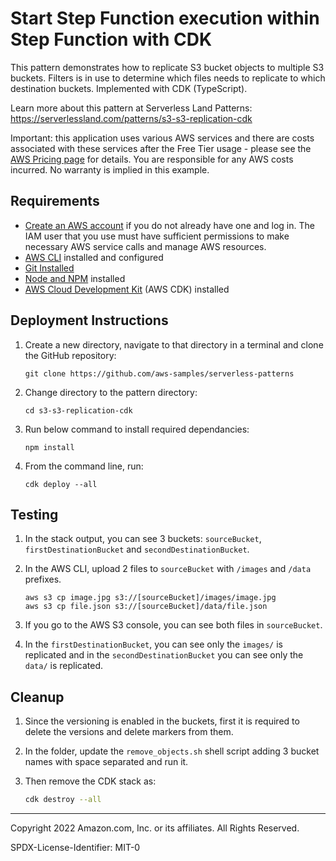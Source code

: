 # Start Step Function execution within Step Function with CDK

This pattern demonstrates how to replicate S3 bucket objects to multiple S3 buckets. Filters is in use to determine which files needs to replicate to which destination buckets. Implemented with CDK (TypeScript).

Learn more about this pattern at Serverless Land Patterns: https://serverlessland.com/patterns/s3-s3-replication-cdk

Important: this application uses various AWS services and there are costs associated with these services after the Free Tier usage - please see the [AWS Pricing page](https://aws.amazon.com/pricing/) for details. You are responsible for any AWS costs incurred. No warranty is implied in this example.

## Requirements

* [Create an AWS account](https://portal.aws.amazon.com/gp/aws/developer/registration/index.html) if you do not already have one and log in. The IAM user that you use must have sufficient permissions to make necessary AWS service calls and manage AWS resources.
* [AWS CLI](https://docs.aws.amazon.com/cli/latest/userguide/install-cliv2.html) installed and configured
* [Git Installed](https://git-scm.com/book/en/v2/Getting-Started-Installing-Git)
* [Node and NPM](https://nodejs.org/en/download/) installed
* [AWS Cloud Development Kit](https://docs.aws.amazon.com/cdk/latest/guide/cli.html) (AWS CDK) installed

## Deployment Instructions

1. Create a new directory, navigate to that directory in a terminal and clone the GitHub repository:
    ``` 
    git clone https://github.com/aws-samples/serverless-patterns
    ```
1. Change directory to the pattern directory:
    ```
    cd s3-s3-replication-cdk
    ```
2. Run below command to install required dependancies:
    ```
    npm install
    ```
4. From the command line, run:
    ```
    cdk deploy --all
    ```

## Testing

1. In the stack output, you can see 3 buckets: `sourceBucket`, `firstDestinationBucket` and `secondDestinationBucket`.

2. In the AWS CLI, upload 2 files to `sourceBucket` with `/images` and `/data` prefixes.
    ```
    aws s3 cp image.jpg s3://[sourceBucket]/images/image.jpg
    aws s3 cp file.json s3://[sourceBucket]/data/file.json
    ```
3. If you go to the AWS S3 console, you can see both files in `sourceBucket`.

4. In the `firstDestinationBucket`, you can see only the `images/` is replicated and in the `secondDestinationBucket` you can see only the `data/` is replicated.

## Cleanup
 
1. Since the versioning is enabled in the buckets, first it is required to delete the versions and delete markers from them.

2. In the folder, update the `remove_objects.sh` shell script adding 3 bucket names with space separated and run it.

3. Then remove the CDK stack as:
    ```bash
    cdk destroy --all
    ```
----
Copyright 2022 Amazon.com, Inc. or its affiliates. All Rights Reserved.

SPDX-License-Identifier: MIT-0